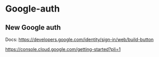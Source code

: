 # Google-auth
## New Google auth
Docs: https://developers.google.com/identity/sign-in/web/build-button

https://console.cloud.google.com/getting-started?pli=1